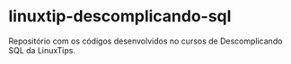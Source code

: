 # linuxtip-descomplicando-sql
Repositório com os códigos desenvolvidos no cursos de Descomplicando SQL da LinuxTips.
